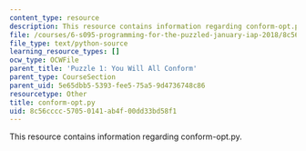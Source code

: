 ```yaml
---
content_type: resource
description: This resource contains information regarding conform-opt.py.
file: /courses/6-s095-programming-for-the-puzzled-january-iap-2018/8c56cccc57050141ab4f00dd33bd58f1_conform-opt.py
file_type: text/python-source
learning_resource_types: []
ocw_type: OCWFile
parent_title: 'Puzzle 1: You Will All Conform'
parent_type: CourseSection
parent_uid: 5e65dbb5-5393-fee5-75a5-9d4736748c86
resourcetype: Other
title: conform-opt.py
uid: 8c56cccc-5705-0141-ab4f-00dd33bd58f1
---
```

This resource contains information regarding conform-opt.py.

